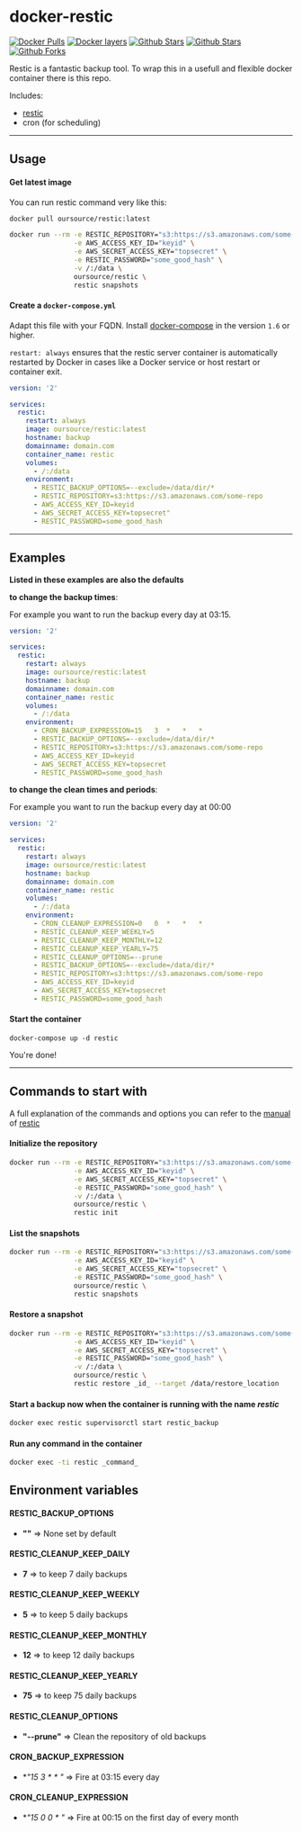 # docker-restic

[![Docker Pulls](https://img.shields.io/docker/pulls/oursource/restic.svg)](https://hub.docker.com/r/oursource/restic/) [![Docker layers](https://images.microbadger.com/badges/image/oursource/restic.svg)](https://microbadger.com/images/oursource/restic) [![Github Stars](https://img.shields.io/github/stars/our-source/restic.svg?label=github%20%E2%98%85)](https://github.com/our-source/restic/) [![Github Stars](https://img.shields.io/github/contributors/our-source/restic.svg)](https://github.com/our-source/restic/) [![Github Forks](https://img.shields.io/github/forks/our-source/restic.svg?label=github%20forks)](https://github.com/our-source/restic/)

Restic is a fantastic backup tool. To wrap this in a usefull and flexible docker container there is this repo.

Includes:

* [restic](https://github.com/restic/restic)
* cron (for scheduling)

----

## Usage

#### Get latest image
You can run restic command very like this:

```bash
docker pull oursource/restic:latest
```

```bash
docker run --rm -e RESTIC_REPOSITORY="s3:https://s3.amazonaws.com/some-repo" \
                -e AWS_ACCESS_KEY_ID="keyid" \
                -e AWS_SECRET_ACCESS_KEY="topsecret" \
                -e RESTIC_PASSWORD="some_good_hash" \
                -v /:/data \
                oursource/restic \
                restic snapshots
```


#### Create a `docker-compose.yml`

Adapt this file with your FQDN. Install [docker-compose](https://docs.docker.com/compose/) in the version `1.6` or higher.

`restart: always` ensures that the restic server container is automatically restarted by Docker in cases like a Docker service or host restart or container exit.

```yaml
version: '2'

services:
  restic:
    restart: always
    image: oursource/restic:latest
    hostname: backup
    domainname: domain.com
    container_name: restic
    volumes:
      - /:/data
    environment:
      - RESTIC_BACKUP_OPTIONS=--exclude=/data/dir/*
      - RESTIC_REPOSITORY=s3:https://s3.amazonaws.com/some-repo
      - AWS_ACCESS_KEY_ID=keyid
      - AWS_SECRET_ACCESS_KEY=topsecret"
      - RESTIC_PASSWORD=some_good_hash
```

----

## Examples

__Listed in these examples are also the defaults__

__to change the backup times__:

For example you want to run the backup every day at 03:15.

```yaml
version: '2'

services:
  restic:
    restart: always
    image: oursource/restic:latest
    hostname: backup
    domainname: domain.com
    container_name: restic
    volumes:
      - /:/data
    environment:
      - CRON_BACKUP_EXPRESSION=15   3  *   *   *
      - RESTIC_BACKUP_OPTIONS=--exclude=/data/dir/*
      - RESTIC_REPOSITORY=s3:https://s3.amazonaws.com/some-repo
      - AWS_ACCESS_KEY_ID=keyid
      - AWS_SECRET_ACCESS_KEY=topsecret
      - RESTIC_PASSWORD=some_good_hash
```


__to change the clean times and periods__:

For example you want to run the backup every day at 00:00

```yaml
version: '2'

services:
  restic:
    restart: always
    image: oursource/restic:latest
    hostname: backup
    domainname: domain.com
    container_name: restic
    volumes:
      - /:/data
    environment:
      - CRON_CLEANUP_EXPRESSION=0   0  *   *   *
      - RESTIC_CLEANUP_KEEP_WEEKLY=5
      - RESTIC_CLEANUP_KEEP_MONTHLY=12
      - RESTIC_CLEANUP_KEEP_YEARLY=75
      - RESTIC_CLEANUP_OPTIONS=--prune
      - RESTIC_BACKUP_OPTIONS=--exclude=/data/dir/*
      - RESTIC_REPOSITORY=s3:https://s3.amazonaws.com/some-repo
      - AWS_ACCESS_KEY_ID=keyid
      - AWS_SECRET_ACCESS_KEY=topsecret
      - RESTIC_PASSWORD=some_good_hash
```

#### Start the container

    docker-compose up -d restic

You're done!

----

## Commands to start with

A full explanation of the commands and options you can refer to the [manual](https://restic.readthedocs.io/en/stable/index.html) of [restic](https://github.com/restic/restic)

#### Initialize the repository

```bash
docker run --rm -e RESTIC_REPOSITORY="s3:https://s3.amazonaws.com/some-repo" \
                -e AWS_ACCESS_KEY_ID="keyid" \
                -e AWS_SECRET_ACCESS_KEY="topsecret" \
                -e RESTIC_PASSWORD="some_good_hash" \
                -v /:/data \
                oursource/restic \
                restic init
```


#### List the snapshots

```bash
docker run --rm -e RESTIC_REPOSITORY="s3:https://s3.amazonaws.com/some-repo" \
                -e AWS_ACCESS_KEY_ID="keyid" \
                -e AWS_SECRET_ACCESS_KEY="topsecret" \
                -e RESTIC_PASSWORD="some_good_hash" \
                oursource/restic \
                restic snapshots
```



#### Restore a snapshot

```bash
docker run --rm -e RESTIC_REPOSITORY="s3:https://s3.amazonaws.com/some-repo" \
                -e AWS_ACCESS_KEY_ID="keyid" \
                -e AWS_SECRET_ACCESS_KEY="topsecret" \
                -e RESTIC_PASSWORD="some_good_hash" \
                -v /:/data \
                oursource/restic \
                restic restore _id_ --target /data/restore_location
```

#### Start a backup now when the container is running with the name _restic_

```bash
docker exec restic supervisorctl start restic_backup
```

#### Run any command in the container

```bash
docker exec -ti restic _command_
```



## Environment variables

#### RESTIC_BACKUP_OPTIONS

  - **""** => None set by default

#### RESTIC_CLEANUP_KEEP_DAILY

  - **7** => to keep 7 daily backups

#### RESTIC_CLEANUP_KEEP_WEEKLY

  - **5** => to keep 5 daily backups

#### RESTIC_CLEANUP_KEEP_MONTHLY

  - **12** => to keep 12 daily backups

#### RESTIC_CLEANUP_KEEP_YEARLY

  - **75** => to keep 75 daily backups

#### RESTIC_CLEANUP_OPTIONS

  - **"--prune"** => Clean the repository of old backups

#### CRON_BACKUP_EXPRESSION

  - **"15   3  *   *   *"** => Fire at 03:15 every day

#### CRON_CLEANUP_EXPRESSION

  - **"15  0  0   *   *"** => Fire at 00:15 on the first day of every month
